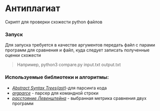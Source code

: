 # Антиплагиат
Скрипт для проверки схожести python файлов
### Запуск
Для запуска требуется в качестве аргументов передать файл с парами программ для сравнения и файл, куда следует записать полученные оценки схожести
> Например, python3 compare.py input.txt output.txt

### Используемые библиотеки и алгоритмы:
- *[Abstract Syntax Trees(ast)](https://docs.python.org/3/library/ast.html)*-для парсинга кода
- *[argparce](https://docs.python.org/3/library/argparse.html)* - парсер для командной строки
- *[расстояние Левенштейна](https://en.wikipedia.org/wiki/Levenshtein_distance)* - выбранная метрика сравнения двух программ
